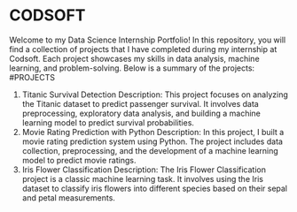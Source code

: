 # CODSOFT
Welcome to my Data Science Internship Portfolio! In this repository, you will find a collection of projects that I have completed during my internship at Codsoft. Each project showcases my skills in data analysis, machine learning, and problem-solving. Below is a summary of the projects:
#PROJECTS
1. Titanic Survival Detection Description: This project focuses on analyzing the Titanic dataset to predict passenger survival. It involves data preprocessing, exploratory data analysis, and building a machine learning model to predict survival probabilities.
2. Movie Rating Prediction with Python Description: In this project, I built a movie rating prediction system using Python. The project includes data collection, preprocessing, and the development of a machine learning model to predict movie ratings.
3. Iris Flower Classification Description: The Iris Flower Classification project is a classic machine learning task. It involves using the Iris dataset to classify iris flowers into different species based on their sepal and petal measurements.
